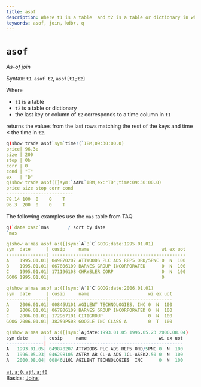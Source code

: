 ```yaml
---
title: asof
description: Where t1 is a table  and t2 is a table or dictionary in which the last key or column of t2 corresponds to a time column in t1, asof[t1;t2] returns the values from the last rows matching the rest of the keys and time ≤ the time in t2.
keywords: asof, join, kdb+, q
---
```

# `asof`




_As-of join_

Syntax: `t1 asof t2`, `asof[t1;t2]`

Where 

-   `t1` is a table
-   `t2` is a table or dictionary
-   the last key or column of `t2` corresponds to a time column in `t1`

returns the values from the last rows matching the rest of the keys and time ≤ the time in `t2`.

```q
q)show trade asof`sym`time!(`IBM;09:30:00.0)
price| 96.3e
size | 200
stop | 0b
corr | 0
cond | "T"
ex   | "D"
q)show trade asof([]sym:`AAPL`IBM;ex:"TD";time:09:30:00.0)
price size stop corr cond
-------------------------
78.14 100  0    0    T
96.3  200  0    0    T
```

The following examples use the `mas` table from TAQ.

```q
q)`date xasc`mas       / sort by date
`mas

q)show a!mas asof a:([]sym:`A`B`C`GOOG;date:1995.01.01)
sym  date      | cusip     name                           wi ex uot
---------------| --------------------------------------------------
A    1995.01.01| 049870207 ATTWOODS PLC ADS REP5 ORD/5PNC 0  N  100
B    1995.01.01| 067806109 BARNES GROUP INCORPORATED      0  N  100
C    1995.01.01| 171196108 CHRYSLER CORP                  0  N  100
GOOG 1995.01.01|                                          0

q)show a!mas asof a:([]sym:`A`B`C`GOOG;date:2006.01.01)
sym  date      | cusip     name                      wi ex uot
---------------| ---------------------------------------------
A    2006.01.01| 00846U101 AGILENT TECHNOLOGIES, INC 0  N  100
B    2006.01.01| 067806109 BARNES GROUP INCORPORATED 0  N  100
C    2006.01.01| 172967101 CITIGROUP                 0  N  100
GOOG 2006.01.01| 38259P508 GOOGLE INC CLASS A        0  T  100

q)show a!mas asof a:([]sym:`A;date:1993.01.05 1996.05.23 2000.08.04)
sym date      | cusip     name                           wi ex uot
--------------| --------------------------------------------------
A   1993.01.05| 049870207 ATTWOODS PLC ADS REP5 ORD/5PNC 0  N  100
A   1996.05.23| 046298105 ASTRA AB CL-A ADS 1CL-ASEK2.50 0  N  100
A   2000.08.04| 00846U101 AGILENT TECHNOLOGIES  INC      0  N  100
```


<i class="far fa-hand-point-right"></i> 
[`aj`, `aj0`, `ajf`, `ajf0`](aj.md)  
Basics: [Joins](../basics/joins.md)

